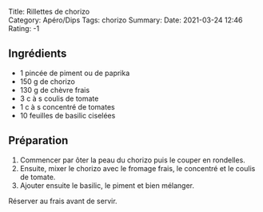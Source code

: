 Title: Rillettes de chorizo  
Category: Apéro/Dips
Tags: chorizo
Summary:
Date: 2021-03-24 12:46
Rating: -1

## Ingrédients
- 1 pincée de piment ou de paprika
- 150 g de chorizo
- 130 g de chèvre frais
- 3 c à s coulis de tomate
- 1 c à s concentré de tomates
- 10 feuilles de basilic ciselées

## Préparation
1. Commencer par ôter la peau du chorizo puis le couper en rondelles.
2. Ensuite, mixer le chorizo avec le fromage frais, le concentré et le coulis de tomate.
3. Ajouter ensuite le basilic, le piment et bien mélanger.

Réserver au frais avant de servir.